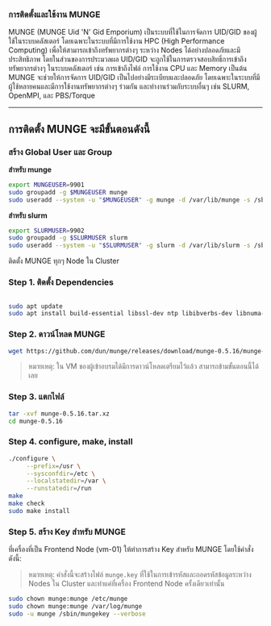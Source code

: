 ### การติดตั้งและใช้งาน MUNGE

MUNGE (MUNGE Uid 'N' Gid Emporium) เป็นระบบที่ใช้ในการจัดการ UID/GID ของผู้ใช้ในระบบคลัสเตอร์ โดยเฉพาะในระบบที่มีการใช้งาน HPC (High Performance Computing) เพื่อให้สามารถเข้าถึงทรัพยากรต่างๆ ระหว่าง Nodes ได้อย่างปลอดภัยและมีประสิทธิภาพ โดยในส่วนของการประมวลผล UID/GID จะถูกใช้ในการตรวจสอบสิทธิ์การเข้าถึงทรัพยากรต่างๆ ในระบบคลัสเตอร์ เช่น การเข้าถึงไฟล์ การใช้งาน CPU และ Memory เป็นต้น MUNGE จะช่วยให้การจัดการ UID/GID เป็นไปอย่างมีระเบียบและปลอดภัย โดยเฉพาะในระบบที่มีผู้ใช้หลายคนและมีการใช้งานทรัพยากรต่างๆ ร่วมกัน และทำงานร่วมกับระบบอื่นๆ เช่น SLURM, OpenMPI, และ PBS/Torque

---

## การติดตั้ง MUNGE จะมีขั้นตอนดังนี้

### สร้าง Global User และ Group

**สำหรับ munge**

```bash
export MUNGEUSER=9901
sudo groupadd -g $MUNGEUSER munge
sudo useradd --system -u "$MUNGEUSER" -g munge -d /var/lib/munge -s /sbin/nologin -c "MUNGE" --no-create-home munge
```

**สำหรับ slurm**

```bash
export SLURMUSER=9902
sudo groupadd -g $SLURMUSER slurm
sudo useradd --system -u "$SLURMUSER" -g slurm -d /var/lib/slurm -s /sbin/nologin -c "SLURM" --no-create-home slurm
```

ติดตั้ง MUNGE ทุกๆ Node ใน Cluster

### Step 1. ติดตั้ง Dependencies

```bash

sudo apt update
sudo apt install build-essential libssl-dev ntp libibverbs-dev libnuma-dev bzip2 zlib1g-dev -y
```

### Step 2. ดาวน์โหลด MUNGE

```bash
wget https://github.com/dun/munge/releases/download/munge-0.5.16/munge-0.5.16.tar.xz
```

> หมายเหตุ: ใน VM ของผู้เข้าอบรมได้มีการดาวน์โหลดเตรียมไว้แล้ว สามารถข้ามขั้นตอนนี้ได้เลย

### Step 3. แตกไฟล์

```bash
tar -xvf munge-0.5.16.tar.xz
cd munge-0.5.16
```

### Step 4. configure, make, install

```bash
./configure \
     --prefix=/usr \
     --sysconfdir=/etc \
     --localstatedir=/var \
     --runstatedir=/run
make
make check
sudo make install
```

### Step 5. สร้าง Key สำหรับ MUNGE

ที่เครื่องที่เป็น Frontend Node (vm-01) ให้ทำการสร้าง Key สำหรับ MUNGE โดยใช้คำสั่งดังนี้:

> หมายเหตุ: คำสั่งนี้จะสร้างไฟล์ `munge.key` ที่ใช้ในการเข้ารหัสและถอดรหัสข้อมูลระหว่าง Nodes ใน Cluster
> และทำแค่ที่เครื่อง Frontend Node ครั้งเดียวเท่านั้น

```bash
sudo chown munge:munge /etc/munge
sudo chown munge:munge /var/log/munge
sudo -u munge /sbin/mungekey --verbose
```
